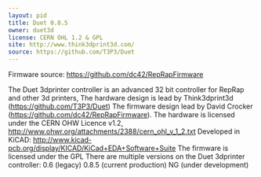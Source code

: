 ```yaml
---
layout: pid
title: Duet 0.8.5
owner: duet3d
license: CERN OHL 1.2 & GPL
site: http://www.think3dprint3d.com/
source: https://github.com/T3P3/Duet
---
```

Firmware source: <https://github.com/dc42/RepRapFirmware>

The Duet 3dprinter controller is an advanced 32 bit controller for RepRap and other 3d printers,
The hardware design is lead by Think3dprint3d (<https://github.com/T3P3/Duet>)
The firmware design lead by David Crocker (<https://github.com/dc42/RepRapFirmware>).
The hardware is licensed under the CERN OHW Licence v1.2, 
<http://www.ohwr.org/attachments/2388/cern_ohl_v_1_2.txt>
Developed in KiCAD: <http://www.kicad-pcb.org/display/KICAD/KiCad+EDA+Software+Suite>
The firmware is licensed under the GPL
There are multiple versions on the Duet 3dprinter controller:
0.6 (legacy)
0.8.5 (current production)
NG (under development)

